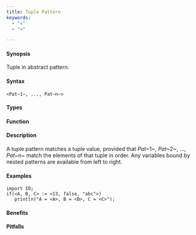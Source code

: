 ```yaml
---
title: Tuple Pattern
keywords:
  - "<"
  - ">"

---
```


#### Synopsis

Tuple in abstract pattern.

#### Syntax

```rascal
<Pat~1~, ..., Pat~n~>
```

#### Types

#### Function

#### Description

A tuple pattern matches a tuple value, provided that _Pat_~1~, _Pat_~2~, ..., _Pat_~n~  match the elements of that tuple in order. Any variables bound by nested patterns are available from left to right.

#### Examples

```rascal-shell
import IO;
if(<A, B, C> := <13, false, "abc">)
   println("A = <A>, B = <B>, C = <C>");
```

#### Benefits

#### Pitfalls

